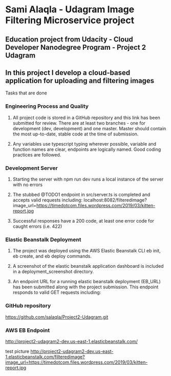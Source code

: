 # Sami Alaqla - Udagram Image Filtering Microservice project

##  Education project from Udacity - Cloud Developer Nanodegree Program -  Project 2 Udagram
##  In this project I develop a cloud-based application for uploading and filtering images

Tasks that are done

### Engineering Process and Quality

1. All project code is stored in a GitHub repository and this link has been submitted for review. There are at least two branches - one for development (dev, development) and one master. Master should contain the most up-to-date, stable code at the time of submission.

2. Any variables use typescript typing wherever possible, variable and function names are clear, endpoints are logically named. Good coding practices are followed.


### Development Server

1. Starting the server with npm run dev runs a local instance of the server with no errors

2. The stubbed @TODO1 endpoint in src/server.ts is completed and accepts valid requests including:
localhost:8082/filteredimage?image_url=https://timedotcom.files.wordpress.com/2019/03/kitten-report.jpg

3. Successful responses have a 200 code, at least one error code for caught errors (i.e. 422)


### Elastic Beanstalk Deployment

1. The project was deployed using the AWS Elastic Beanstalk CLI eb init, eb create, and eb deploy commands.

2. A screenshot of the elastic beanstalk application dashboard is included in a deployment_screenshot directory.

3. An endpoint URL for a running elastic beanstalk deployment (EB_URL) has been submitted along with the project submission. This endpoint responds to valid GET requests including:


### GitHub repository

https://github.com/salaqla/Project2-Udagram.git


### AWS EB Endpoint
http://project2-udagram2-dev.us-east-1.elasticbeanstalk.com/

test picture
http://project2-udagram2-dev.us-east-1.elasticbeanstalk.com/filteredimage?image_url=https://timedotcom.files.wordpress.com/2019/03/kitten-report.jpg
